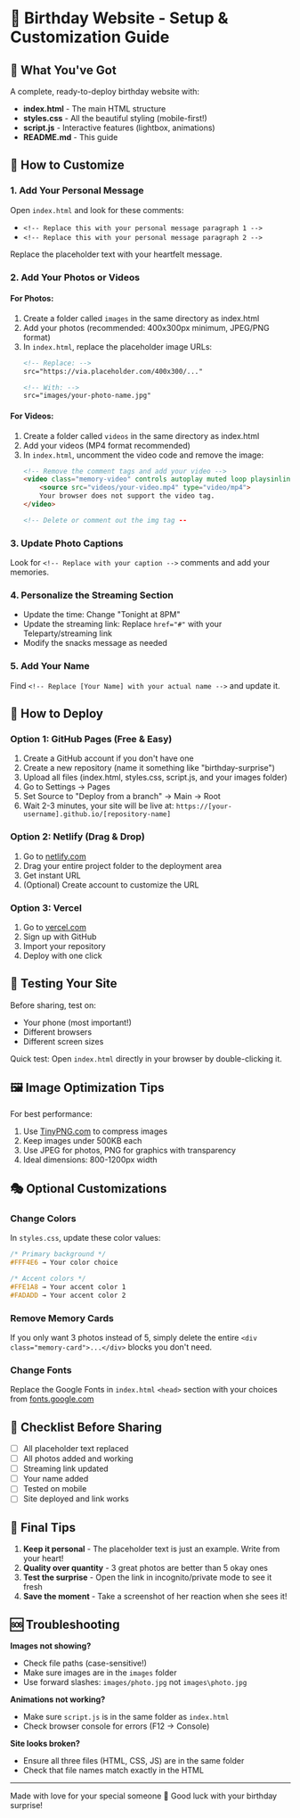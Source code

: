 # 💛 Birthday Website - Setup & Customization Guide

## 🎁 What You've Got

A complete, ready-to-deploy birthday website with:
- **index.html** - The main HTML structure
- **styles.css** - All the beautiful styling (mobile-first!)
- **script.js** - Interactive features (lightbox, animations)
- **README.md** - This guide

## 🎨 How to Customize

### 1. Add Your Personal Message
Open `index.html` and look for these comments:
- `<!-- Replace this with your personal message paragraph 1 -->`
- `<!-- Replace this with your personal message paragraph 2 -->`

Replace the placeholder text with your heartfelt message.

### 2. Add Your Photos or Videos

#### For Photos:
1. Create a folder called `images` in the same directory as index.html
2. Add your photos (recommended: 400x300px minimum, JPEG/PNG format)
3. In `index.html`, replace the placeholder image URLs:
   ```html
   <!-- Replace: -->
   src="https://via.placeholder.com/400x300/..."
   
   <!-- With: -->
   src="images/your-photo-name.jpg"
   ```

#### For Videos:
1. Create a folder called `videos` in the same directory as index.html
2. Add your videos (MP4 format recommended)
3. In `index.html`, uncomment the video code and remove the image:
   ```html
   <!-- Remove the comment tags and add your video -->
   <video class="memory-video" controls autoplay muted loop playsinline>
       <source src="videos/your-video.mp4" type="video/mp4">
       Your browser does not support the video tag.
   </video>
   
   <!-- Delete or comment out the img tag --
   ```

### 3. Update Photo Captions
Look for `<!-- Replace with your caption -->` comments and add your memories.

### 4. Personalize the Streaming Section
- Update the time: Change "Tonight at 8PM"
- Update the streaming link: Replace `href="#"` with your Teleparty/streaming link
- Modify the snacks message as needed

### 5. Add Your Name
Find `<!-- Replace [Your Name] with your actual name -->` and update it.

## 🚀 How to Deploy

### Option 1: GitHub Pages (Free & Easy)
1. Create a GitHub account if you don't have one
2. Create a new repository (name it something like "birthday-surprise")
3. Upload all files (index.html, styles.css, script.js, and your images folder)
4. Go to Settings → Pages
5. Set Source to "Deploy from a branch" → Main → Root
6. Wait 2-3 minutes, your site will be live at: `https://[your-username].github.io/[repository-name]`

### Option 2: Netlify (Drag & Drop)
1. Go to [netlify.com](https://www.netlify.com)
2. Drag your entire project folder to the deployment area
3. Get instant URL
4. (Optional) Create account to customize the URL

### Option 3: Vercel
1. Go to [vercel.com](https://vercel.com)
2. Sign up with GitHub
3. Import your repository
4. Deploy with one click

## 📱 Testing Your Site

Before sharing, test on:
- Your phone (most important!)
- Different browsers
- Different screen sizes

Quick test: Open `index.html` directly in your browser by double-clicking it.

## 🖼️ Image Optimization Tips

For best performance:
1. Use [TinyPNG.com](https://tinypng.com) to compress images
2. Keep images under 500KB each
3. Use JPEG for photos, PNG for graphics with transparency
4. Ideal dimensions: 800-1200px width

## 🎭 Optional Customizations

### Change Colors
In `styles.css`, update these color values:
```css
/* Primary background */
#FFF4E6 → Your color choice

/* Accent colors */
#FFE1A8 → Your accent color 1
#FADADD → Your accent color 2
```

### Remove Memory Cards
If you only want 3 photos instead of 5, simply delete the entire `<div class="memory-card">...</div>` blocks you don't need.

### Change Fonts
Replace the Google Fonts in `index.html` `<head>` section with your choices from [fonts.google.com](https://fonts.google.com)

## 📝 Checklist Before Sharing

- [ ] All placeholder text replaced
- [ ] All photos added and working
- [ ] Streaming link updated
- [ ] Your name added
- [ ] Tested on mobile
- [ ] Site deployed and link works

## 💝 Final Tips

1. **Keep it personal** - The placeholder text is just an example. Write from your heart!
2. **Quality over quantity** - 3 great photos are better than 5 okay ones
3. **Test the surprise** - Open the link in incognito/private mode to see it fresh
4. **Save the moment** - Take a screenshot of her reaction when she sees it!

## 🆘 Troubleshooting

**Images not showing?**
- Check file paths (case-sensitive!)
- Make sure images are in the `images` folder
- Use forward slashes: `images/photo.jpg` not `images\photo.jpg`

**Animations not working?**
- Make sure `script.js` is in the same folder as `index.html`
- Check browser console for errors (F12 → Console)

**Site looks broken?**
- Ensure all three files (HTML, CSS, JS) are in the same folder
- Check that file names match exactly in the HTML

---

Made with love for your special someone 💛
Good luck with your birthday surprise!

